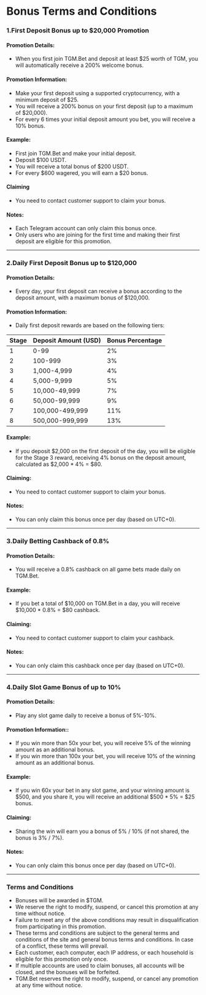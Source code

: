 # Bonus Terms and Conditions

### 1.**First Deposit Bonus up to $20,000** **Promotion**&#x20;

#### Promotion Details:&#x20;

* When you first join TGM.Bet and deposit at least $25 worth of TGM, you will automatically receive a 200% welcome bonus.

#### Promotion Information:

* Make your first deposit using a supported cryptocurrency, with a minimum deposit of $25.
* You will receive a 200% bonus on your first deposit (up to a maximum of $20,000).
* For every 6 times your initial deposit amount you bet, you will receive a 10% bonus.

#### Example:

* First join TGM.Bet and make your initial deposit.
* Deposit $100 USDT.
* You will receive a total bonus of $200 USDT.
* For every $600 wagered, you will earn a $20 bonus.

#### Claiming

* You need to contact customer support to claim your bonus.

#### Notes:

* Each Telegram account can only claim this bonus once.
* Only users who are joining for the first time and making their first deposit are eligible for this promotion.

***

### **2.Daily First Deposit Bonus up to $120,000**&#x20;

#### Promotion Details:&#x20;

* Every day, your first deposit can receive a bonus according to the deposit amount, with a maximum bonus of $120,000.

#### Promotion Information:

* Daily first deposit rewards are based on the following tiers:

| Stage | Deposit Amount (USD) | Bonus Percentage |
| ----- | -------------------- | ---------------- |
| 1     | 0-99                 | 2%               |
| 2     | 100-999              | 3%               |
| 3     | 1,000-4,999          | 4%               |
| 4     | 5,000-9,999          | 5%               |
| 5     | 10,000-49,999        | 7%               |
| 6     | 50,000-99,999        | 9%               |
| 7     | 100,000-499,999      | 11%              |
| 8     | 500,000-999,999      | 13%              |

#### **Example**:

* If you deposit $2,000 on the first deposit of the day, you will be eligible for the Stage 3 reward, receiving 4% bonus on the deposit amount, calculated as $2,000 \* 4% = $80.

#### **Claiming**:

* You need to contact customer support to claim your bonus.

#### **Notes**:

* You can only claim this bonus once per day (based on UTC+0).

***

### **3.Daily Betting Cashback of 0.8%**&#x20;

#### **Promotion Details**:

* You will receive a 0.8% cashback on all game bets made daily on TGM.Bet.

#### **Example**:

* If you bet a total of $10,000 on TGM.Bet in a day, you will receive $10,000 \* 0.8% = $80 cashback.

#### **Claiming**:

* You need to contact customer support to claim your cashback.

#### **Notes**:

* You can only claim this cashback once per day (based on UTC+0).

***

### **4.Daily Slot Game Bonus of up to 10%**&#x20;

#### **Promotion Details**:

* Play any slot game daily to receive a bonus of 5%-10%.

#### Promotion Information::

* If you win more than 50x your bet, you will receive 5% of the winning amount as an additional bonus.
* If you win more than 100x your bet, you will receive 10% of the winning amount as an additional bonus.

#### **Example**:

* If you win 60x your bet in any slot game, and your winning amount is $500, and you share it, you will receive an additional $500 \* 5% = $25 bonus.

#### **Claiming**:

* Sharing the win will earn you a bonus of 5% / 10% (if not shared, the bonus is 3% / 7%).

#### **Notes**:

* You can only claim this bonus once per day (based on UTC+0).

***

### Terms and Conditions

* Bonuses will be awarded in $TGM.
* We reserve the right to modify, suspend, or cancel this promotion at any time without notice.
* Failure to meet any of the above conditions may result in disqualification from participating in this promotion.
* These terms and conditions are subject to the general terms and conditions of the site and general bonus terms and conditions. In case of a conflict, these terms will prevail.
* Each customer, each computer, each IP address, or each household is eligible for this promotion only once.
* If multiple accounts are used to claim bonuses, all accounts will be closed, and the bonuses will be forfeited.
* TGM.Bet reserves the right to modify, suspend, or cancel any promotion at any time without notice.
